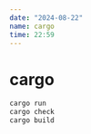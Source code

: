 ```yaml
---
date: "2024-08-22"
name: cargo
time: 22:59
---
```


# cargo

```bash
cargo run
cargo check
cargo build
```
